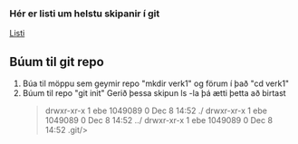 ### Hér er listi um helstu skipanir í git

[Listi](https://git-scm.com/docs)

## Búum til git repo
1. Búa til möppu sem geymir repo "mkdir verk1" og förum í það "cd verk1"
2. Búum til repo "git init"
   Gerið þessa skipun ls -la þá ætti þetta að birtast
   >drwxr-xr-x 1 ebe 1049089 0 Dec  8 14:52 ./
   drwxr-xr-x 1 ebe 1049089 0 Dec  8 14:52 ../
   drwxr-xr-x 1 ebe 1049089 0 Dec  8 14:52 .git/>

